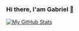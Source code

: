 ### Hi there, I'am Gabriel 👋

[![My GitHub Stats](https://github-readme-stats.vercel.app/api/?username=gabauer&count_private=true&theme=tokyonight&showicons=true)]()
